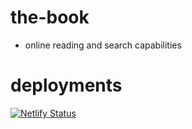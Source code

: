 # the-book
- online reading and search capabilities

# deployments
[![Netlify Status](https://api.netlify.com/api/v1/badges/36c6e85d-7184-43a6-a3f7-974eec511a2c/deploy-status)](https://app.netlify.com/sites/the-book-online/deploys)


